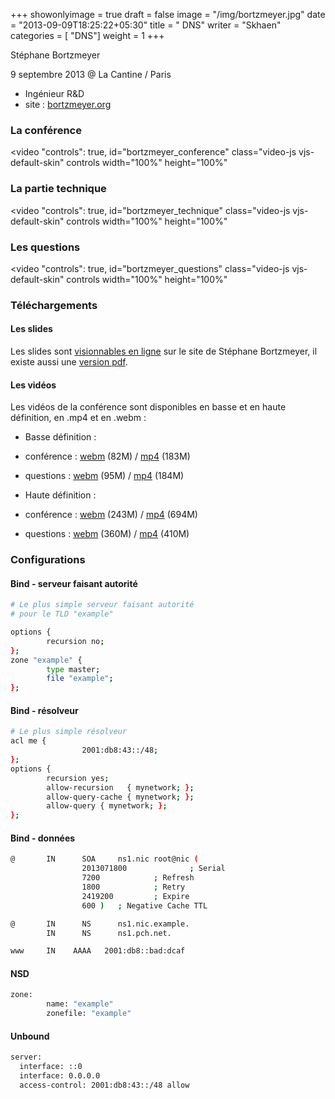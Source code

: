 +++
showonlyimage = true
draft = false
image = "/img/bortzmeyer.jpg"
date = "2013-09-09T18:25:22+05:30"
title = " DNS"
writer = "Skhaen"
categories = [ "DNS"]
weight = 1
+++

Stéphane Bortzmeyer

9 septembre 2013 @ La Cantine / Paris

<!--more-->



* Ingénieur R&D
* site : <a href="https://www.bortzmeyer.org/">bortzmeyer.org</a>


<h3 id="laconfrence">La conférence</h3>

<video "controls": true, id="bortzmeyer_conference" class="video-js vjs-default-skin" controls width="100%" height="100%" 
<source src="https://data.iletaitunefoisinternet.fr/dns-bortzmeyer/360p/mp4/IEUFI_DNS_bortzmeyer_conference_360p.mp4" type='video/mp4' /> 
<source src="https://data.iletaitunefoisinternet.fr/dns-bortzmeyer/360p/mp4/IEUFI_DNS_bortzmeyer_conference_360p.webm" type='video/webm' /> 
</video>

<h3 id="lapartietechnique">La partie technique</h3>

<video "controls": true, id="bortzmeyer_technique" class="video-js vjs-default-skin" controls width="100%" height="100%" 
<source src="https://data.iletaitunefoisinternet.fr/dns-bortzmeyer/360p/mp4/IEUFI_DNS_bortzmeyer_tech_360p.mp4" type='video/mp4' /> 
<source src="https://data.iletaitunefoisinternet.fr/dns-bortzmeyer/360p/mp4/IEUFI_DNS_bortzmeyer_tech_360p.webm" type='video/webm' /> 
</video>

<h3 id="lesquestions">Les questions</h3>

<video "controls": true, id="bortzmeyer_questions" class="video-js vjs-default-skin" controls width="100%" height="100%" 
<source src="https://data.iletaitunefoisinternet.fr/dns-bortzmeyer/360p/mp4/IEUFI_DNS_bortzmeyer_questions_360p.mp4" type='video/mp4' /> 
<source src="https://data.iletaitunefoisinternet.fr/dns-bortzmeyer/360p/mp4/IEUFI_DNS_bortzmeyer_questions_360p.webm" type='video/webm' /> 
</video>

<h3 id="tlchargements">Téléchargements</h3>

<h4 id="lesslides">Les slides</h4>

Les slides sont <a href="https://www.bortzmeyer.org/static/DNS@Cantine/#/">visionnables en ligne</a> sur le site de Stéphane Bortzmeyer, il existe aussi une <a href="https://data.iletaitunefoisinternet.fr/dns-bortzmeyer/dns_bortzmeyer_slides.pdf">version pdf</a>.

<h4 id="lesvidos">Les vidéos</h4>

Les vidéos de la conférence sont disponibles en basse et en haute définition, en .mp4 et en .webm :


* Basse définition :
 * conférence : <a href="https://data.iletaitunefoisinternet.fr/dns-bortzmeyer/360p/webm/IEUFI_DNS_bortzmeyer_conference_360p.webm">webm</a> (82M) / <a href="https://data.iletaitunefoisinternet.fr/dns-bortzmeyer/360p/mp4/IEUFI_DNS_bortzmeyer_conference_360p.mp4">mp4</a> (183M)
 * questions : <a href="https://data.iletaitunefoisinternet.fr/dns-bortzmeyer/360p/webm/IEUFI_DNS_bortzmeyer_questions_360p.webm">webm</a> (95M) / <a href="https://data.iletaitunefoisinternet.fr/dns-bortzmeyer/360p/mp4/IEUFI_DNS_bortzmeyer_questions_360p.mp4">mp4</a> (184M)

* Haute définition :
 * conférence : <a href="https://data.iletaitunefoisinternet.fr/dns-bortzmeyer/720p/webm/IEUFI_DNS_bortzmeyer_conference_720p.webm">webm</a> (243M) / <a href="https://data.iletaitunefoisinternet.fr/dns-bortzmeyer/720p/mp4/IEUFI_DNS_bortzmeyer_conference_720p.mp4">mp4</a> (694M)
 * questions : <a href="https://data.iletaitunefoisinternet.fr/dns-bortzmeyer/720p/webm/IEUFI_DNS_bortzmeyer_questions_720p.webm">webm</a> (360M) / <a href="https://data.iletaitunefoisinternet.fr/dns-bortzmeyer/720p/mp4/IEUFI_DNS_bortzmeyer_questions_720p.mp4">mp4</a> (410M)


<h3 id="configurations">Configurations</h3>

<h4 id="bindserveurfaisantautorit">Bind - serveur faisant autorité</h4>

```bash
# Le plus simple serveur faisant autorité 
# pour le TLD "example"

options {
        recursion no;
};
zone "example" {
        type master;
        file "example";
};

```

<h4 id="bindrsolveur">Bind - résolveur</h4>

```bash
# Le plus simple résolveur
acl me {
                2001:db8:43::/48;
};
options {
        recursion yes;
        allow-recursion   { mynetwork; };
        allow-query-cache { mynetwork; };
        allow-query { mynetwork; };
};
```

<h4 id="binddonnes">Bind - données</h4>

```bash
@       IN      SOA     ns1.nic root@nic (
                2013071800              ; Serial
                7200            ; Refresh
                1800            ; Retry
                2419200         ; Expire
                600 )   ; Negative Cache TTL

@       IN      NS      ns1.nic.example.
        IN      NS      ns1.pch.net.

www     IN    AAAA   2001:db8::bad:dcaf
```

<h4 id="nsd">NSD</h4>

```bash
zone:         
        name: "example"
        zonefile: "example"
```

<h4 id="unbound">Unbound</h4>

```bash
server:
  interface: ::0
  interface: 0.0.0.0
  access-control: 2001:db8:43::/48 allow
```